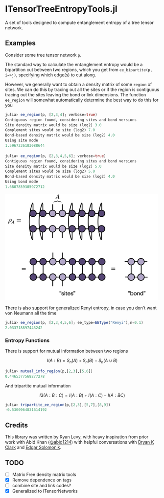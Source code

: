 # ITensorTreeEntropyTools.jl

A set of tools designed to compute entanglement entropy of a tree tensor network.

## Examples
Consider some tree tensor network `p`.

The standard way to calculate the entanglement entropy would be a bipartition cut between two regions, which you get from `ee_bipartite(p, i=>j)`, specifying which edge(s) to cut along.

However, we generally want to obtain a density matrix of some `region` of sites. We can do this by tracing out all the sites or if the region is contiguous tracing out the sites leaving the bond or link dimensions. 
The function `ee_region` will somewhat automatically determine the best way to do this for you

```julia
julia> ee_region(p, [2,3,4]; verbose=true)
Contiguous region found, considering sites and bond versions
Site density matrix would be size (log2) 3.0
Complement sites would be site (log2) 7.0
Bond-based density matrix would be size (log2) 4.0
Using site mode
1.5967236103088644

julia> ee_region(p, [2,3,4,5,6]; verbose=true)
Contiguous region found, considering sites and bond versions
Site density matrix would be size (log2) 5.0
Complement sites would be size (log2) 5.0
Bond-based density matrix would be size (log2) 4.0
Using bond mode
1.6807859305972712
```

<img src="images/density_matrices.png"  width="500px" />

There is also support for generalized Renyi entropy, in case you don't want von Neumann all the time
```julia
julia> ee_region(p, [2,3,4,5,6]; ee_type=EEType("Renyi"),n=0.1)
2.033718897443242
```

### Entropy Functions

There is support for mutual information between two regions
```math
I(A:B) = S_n(A) + S_n(B) - S_n(A\cup B)
```
```julia
julia> mutual_info_region(p,[2,3],[5,6])
0.4465377568277278
```
And tripartite mutual information
```math
I3(A:B:C) = I(A:B) + I(A:C) - I(A:BC)
```
```julia
julia> tripartite_ee_region(p,[2,3],[5,7],[8,9])
-0.5300964831614192
```

## Credits
This library was written by Ryan Levy, with heavy inspiration from prior work with Abid Khan ([@abid1214](https://github.com/abid1214)) with helpful conversations with [Bryan K Clark](https://clark.physics.illinois.edu/) and [Edgar Solomonik](https://solomonik.cs.illinois.edu/).


## TODO

- [ ] Matrix Free density matrix tools
- [x] Remove dependence on tags
- [ ] combine site and link codes? 
- [x] Generalized to ITensorNetworks
